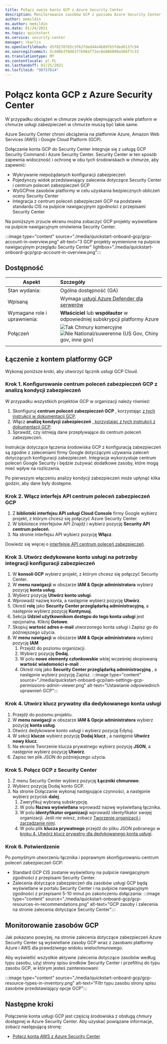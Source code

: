 ```yaml
---
title: Połącz swoje konto GCP z Azure Security Center
description: Monitorowanie zasobów GCP z poziomu Azure Security Center
author: memildin
ms.author: memildin
ms.date: 01/24/2021
ms.topic: quickstart
ms.service: security-center
manager: rkarlin
ms.openlocfilehash: d5f8278765c3f62fded44e4b89fb5fded6137c94
ms.sourcegitcommit: 5cdd0b378d6377b98af71ec8e886098a504f7c33
ms.translationtype: MT
ms.contentlocale: pl-PL
ms.lasthandoff: 01/25/2021
ms.locfileid: "98757614"
---
```

#  <a name="connect-your-gcp-accounts-to-azure-security-center"></a>Połącz konta GCP z Azure Security Center

W przypadku obciążeń w chmurze zwykle obejmujących wiele platform w chmurze usługi zabezpieczeń w chmurze muszą być takie same.

Azure Security Center chroni obciążenia na platformie Azure, Amazon Web Services (AWS) i Google Cloud Platform (GCP).

Dołączanie konta GCP do Security Center integruje się z usługą GCP Security Command i Azure Security Center. Security Center w ten sposób zapewnia widoczność i ochronę w obu tych środowiskach w chmurze, aby zapewnić:

- Wykrywanie niepożądanych konfiguracji zabezpieczeń
- Pojedynczy widok przedstawiający zalecenia dotyczące Security Center i centrum poleceń zabezpieczeń GCP
- WyGCPnie zasobów platformy w celu uzyskania bezpiecznych obliczeń oceny Security Center
- Integracja z centrum poleceń zabezpieczeń GCP na podstawie standardu CIS na pulpicie nawigacyjnym zgodności z przepisami Security Center

Na poniższym zrzucie ekranu można zobaczyć GCP projekty wyświetlane na pulpicie nawigacyjnym omówienia Security Center.

:::image type="content" source="./media/quickstart-onboard-gcp/gcp-account-in-overview.png" alt-text="3 GCP projekty wymienione na pulpicie nawigacyjnym przeglądu Security Center" lightbox="./media/quickstart-onboard-gcp/gcp-account-in-overview.png":::


## <a name="availability"></a>Dostępność

|Aspekt|Szczegóły|
|----|:----|
|Stan wydania:|Ogólna dostępność (GA)|
|Wpisaną|Wymaga [usługi Azure Defender dla serwerów](defender-for-servers-introduction.md)|
|Wymagane role i uprawnienia:|**Właściciel** lub **współautor** w odpowiedniej subskrypcji platformy Azure|
|Połączeń|![Tak](./media/icons/yes-icon.png) Chmury komercyjne<br>![Nie](./media/icons/no-icon.png) National/suwerenne (US Gov, Chiny gov, inne gov)|
|||

## <a name="connect-your-gcp-account"></a>Łączenie z kontem platformy GCP

Wykonaj poniższe kroki, aby utworzyć łącznik usługi GCP Cloud. 

### <a name="step-1-set-up-gcp-security-command-center-with-security-health-analytics"></a>Krok 1. Konfigurowanie centrum poleceń zabezpieczeń GCP z analizą kondycji zabezpieczeń

W przypadku wszystkich projektów GCP w organizacji należy również:

1. Skonfiguruj **centrum poleceń zabezpieczeń GCP** , korzystając [z tych instrukcji w dokumentacji GCP](https://cloud.google.com/security-command-center/docs/quickstart-scc-setup).
1. Włącz **analizę kondycji zabezpieczeń** [, korzystając z tych instrukcji z dokumentacji GCP](https://cloud.google.com/security-command-center/docs/how-to-use-security-health-analytics).
1. Sprawdź, czy istnieją dane przepływające do centrum poleceń zabezpieczeń.

Instrukcje dotyczące łączenia środowiska GCP z konfiguracją zabezpieczeń są zgodne z zaleceniami firmy Google dotyczącymi używania zaleceń dotyczących konfiguracji zabezpieczeń. Integracja wykorzystuje centrum poleceń Google Security i będzie zużywać dodatkowe zasoby, które mogą mieć wpływ na rozliczenia.

Po pierwszym włączeniu analizy kondycji zabezpieczeń może upłynąć kilka godzin, aby dane były dostępne.


### <a name="step-2-enable-gcp-security-command-center-api"></a>Krok 2. Włącz interfejs API centrum poleceń zabezpieczeń GCP

1. Z **biblioteki interfejsu API usługi Cloud Console** firmy Google wybierz projekt, z którym chcesz się połączyć Azure Security Center.
1. W bibliotece interfejsów API Znajdź i wybierz pozycję **Security API centrum poleceń**.
1. Na stronie interfejsu API wybierz pozycję **Włącz**.

Dowiedz się więcej o [interfejsie API centrum poleceń zabezpieczeń](https://cloud.google.com/security-command-center/docs/reference/rest/).


### <a name="step-3-create-a-dedicated-service-account-for-the-security-configuration-integration"></a>Krok 3. Utwórz dedykowane konto usługi na potrzeby integracji konfiguracji zabezpieczeń

1. W **konsoli GCP** wybierz projekt, z którym chcesz się połączyć Security Center.
1. W **menu nawigacji** w obszarze **IAM & Opcje administratora** wybierz pozycję **konta usług**.
1. Wybierz pozycję **Utwórz konto usługi**.
1. Wprowadź nazwę konta, a następnie wybierz pozycję **Utwórz**.
1. Określ **rolę** jako **Security Center przeglądarką administracyjną**, a następnie wybierz pozycję **Kontynuuj**.
1. Sekcja **Udziel użytkownikom dostępu do tego konta usługi** jest opcjonalna. Kliknij **Gotowe**.
1. Skopiuj **wartość adres e-mail** utworzonego konta usługi i Zapisz go do późniejszego użycia.
1. W **menu nawigacji** w obszarze **IAM & Opcje administratora** wybierz pozycję **IAM**
    1. Przejdź do poziomu organizacji.
    1. Wybierz pozycję **Dodaj**.
    1. W polu **nowe elementy członkowskie** wklej wcześniej skopiowaną **wartość wiadomości e-mail** .
    1. Określ rolę jako **Security Center przeglądarką administracyjną** , a następnie wybierz pozycję Zapisz.
        :::image type="content" source="./media/quickstart-onboard-gcp/iam-settings-gcp-permissions-admin-viewer.png" alt-text="Ustawianie odpowiednich uprawnień GCP":::


### <a name="step-4-create-a-private-key-for-the-dedicated-service-account"></a>Krok 4. Utwórz klucz prywatny dla dedykowanego konta usługi
1. Przejdź do poziomu projektu.
1. W **menu nawigacji** w obszarze **IAM & Opcje administratora** wybierz pozycję **konta usług**.
1. Otwórz dedykowane konto usługi i wybierz pozycję Edytuj.
1. W sekcji **klucze** wybierz pozycję **Dodaj klucz** , a następnie **Utwórz nowy klucz**.
1. Na ekranie Tworzenie klucza prywatnego wybierz pozycję **JSON**, a następnie wybierz pozycję **Utwórz**.
1. Zapisz ten plik JSON do późniejszego użycia.


### <a name="step-5-connect-gcp-to-security-center"></a>Krok 5. Połącz GCP z Security Center 
1. Z menu Security Center wybierz pozycję **Łączniki chmurowe**.
1. Wybierz pozycję Dodaj konto GCP.
1. Na stronie Dołączanie wykonaj następujące czynności, a następnie wybierz przycisk **dalej**.
    1. Zweryfikuj wybraną subskrypcję.
    1. W polu **Nazwa wyświetlana** wprowadź nazwę wyświetlaną łącznika.
    1. W polu **identyfikator organizacji** wprowadź identyfikator swojej organizacji. Jeśli nie wiesz, zobacz [Tworzenie organizacji i zarządzanie nimi](https://cloud.google.com/resource-manager/docs/creating-managing-organization).
    1. W polu plik **klucza prywatnego** przejdź do pliku JSON pobranego w [kroku 4. Utwórz klucz prywatny dla dedykowanego konta usługi](#step-4-create-a-private-key-for-the-dedicated-service-account).


### <a name="step-6-confirmation"></a>Krok 6. Potwierdzenie

Po pomyślnym utworzeniu łącznika i poprawnym skonfigurowaniu centrum poleceń zabezpieczeń GCP:

- Standard GCP CIS zostanie wyświetlony na pulpicie nawigacyjnym zgodności z przepisami Security Center.
- Zalecenia dotyczące zabezpieczeń dla zasobów usługi GCP będą wyświetlane w portalu Security Center i na pulpicie nawigacyjnym zgodności z przepisami 5-10 minut po zakończeniu dołączania:   :::image type="content" source="./media/quickstart-onboard-gcp/gcp-resources-in-recommendations.png" alt-text="GCP zasoby i zalecenia na stronie zalecenia dotyczące Security Center":::


## <a name="monitoring-your-gcp-resources"></a>Monitorowanie zasobów GCP

Jak pokazano powyżej, na stronie zalecenia dotyczące zabezpieczeń Azure Security Center są wyświetlane zasoby GCP wraz z zasobami platformy Azure i AWS dla prawdziwego widoku wielochmurowego.

Aby wyświetlić wszystkie aktywne zalecenia dotyczące zasobów według typu zasobu, użyj strony spisu środków Security Center i przefiltruj do typu zasobu GCP, w którym jesteś zainteresowani:

:::image type="content" source="./media/quickstart-onboard-gcp/gcp-resource-types-in-inventory.png" alt-text="Filtr typu zasobu strony spisu zasobów przedstawiający opcje GCP"::: 


## <a name="next-steps"></a>Następne kroki

Połączenie konta usługi GCP jest częścią środowiska z obsługą chmury dostępnej w Azure Security Center. Aby uzyskać powiązane informacje, zobacz następującą stronę:

- [Połącz konta AWS z Azure Security Center](quickstart-onboard-aws.md)
